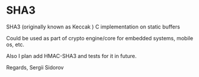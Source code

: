 SHA3
====

SHA3 (originally known as Keccak ) C implementation on static buffers

Could be used as part of crypto engine/core for embedded systems, mobile os, etc.

Also I plan add HMAC-SHA3 and tests for it in future.

Regards,
Sergii Sidorov